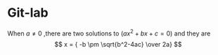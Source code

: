 # Git-lab

 When $a \ne 0$ ,there are two solutions to $(ax^2 + bx + c = 0)$ and they are 
	$$ x = { -b \pm \sqrt{b^2-4ac} \over 2a} $$

